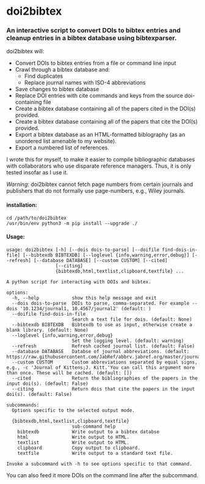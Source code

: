 # doi2bibtex
### An interactive script to convert DOIs to bibtex entries and cleanup entries in a bibtex database using bibtexparser.
doi2bibtex will:
- Convert DOIs to bibtex entries from a file or command line input
- Crawl through a bibtex database and:
    - Find duplicates
    - Replace journal names with ISO-4 abbreviations
- Save changes to bibtex database
- Replace DOI entries with cite commands and keys from the source doi-containing file
- Create a bibtex database containing all of the papers cited in the DOI(s) provided.
- Create a bibtex database containing all of the papers that cite the DOI(s) provided.
- Export a bibtex database as an HTML-formatted biblography (as an unordered list amenable to my website).
- Export a numbered list of references.

I wrote this for myself, to make it easier to compile bibliographic databases with collaborators who use disparate reference managers. Thus, it is only tested insofar as I use it.

*Warning*: doi2bibtex cannot fetch page numbers from certain journals and publishers that do not formally use page-numbers, e.g., Wiley journals.

#### installation:
```
cd /path/to/doi2bibtex
/usr/bin/env python3 -m pip install --upgrade ./
```

#### Usage:
```
usage: doi2bibtex [-h] [--dois dois-to-parse] [--doifile find-dois-in-file] [--bibtexdb BIBTEXDB] [--loglevel {info,warning,error,debug}] [--refresh] [--database DATABASE] [--custom CUSTOM] [--cited]
                  [--citing]
                  {bibtexdb,html,textlist,clipboard,textfile} ...

A python script for interacting with DOIs and bibtex.

options:
  -h, --help            show this help message and exit
  --dois dois-to-parse  DOIs to parse, comma-separated. For example --dois '10.1234/journal1, 10.4567/journal2' (default: )
  --doifile find-dois-in-file
                        Search a text file for dois. (default: None)
  --bibtexdb BIBTEXDB   Bibtexdb to use as input, otherwise create a blank library. (default: None)
  --loglevel {info,warning,error,debug}
                        Set the logging level. (default: warning)
  --refresh             Refresh cached journal list. (default: False)
  --database DATABASE   Databse of journal abbreviations. (default: https://raw.githubusercontent.com/JabRef/abbrv.jabref.org/master/journals/journal_abbreviations_acs.csv)
  --custom CUSTOM       Custom abbreviations separated by equal signs, e.g., -c 'Journal of Kittens;J. Kitt.'You can call this argument more than once. These will be cached. (default: [])
  --cited               Return the bibliographies of the papers in the input doi(s). (default: False)
  --citing              Return dois that cite the papers in the input doi(s). (default: False)

subcommands:
  Options specific to the selected output mode.

  {bibtexdb,html,textlist,clipboard,textfile}
                        sub-command help
    bibtexdb            Write output to a bibtex databse
    html                Write output to HTML.
    textlist            Write output to HTML.
    clipboard           Copy output to clipboard.
    textfile            Write output to a standard text file.

Invoke a subcommand with -h to see options specific to that command.
```

You can also feed it more DOIs on the command line after the subcommand.
